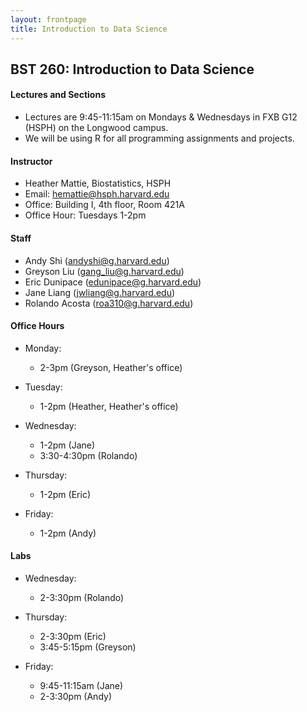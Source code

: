```yaml
---
layout: frontpage
title: Introduction to Data Science
---
```


## BST 260: Introduction to Data Science

#### Lectures and Sections

* Lectures are 9:45-11:15am on Mondays & Wednesdays in FXB G12 (HSPH) on the Longwood campus.
* We will be using R for all programming assignments and projects. 

#### Instructor

* Heather Mattie, Biostatistics, HSPH
* Email: hemattie@hsph.harvard.edu
* Office: Building I, 4th floor, Room 421A 
* Office Hour: Tuesdays 1-2pm

#### Staff

* Andy Shi (andyshi@g.harvard.edu)
* Greyson Liu (gang_liu@g.harvard.edu)
* Eric Dunipace (edunipace@g.harvard.edu)
* Jane Liang (jwliang@g.harvard.edu)
* Rolando Acosta (roa310@g.harvard.edu)

#### Office Hours
* Monday:

  * 2-3pm (Greyson, Heather's office)

  
* Tuesday:

  * 1-2pm (Heather, Heather's office)

 
* Wednesday:

  * 1-2pm (Jane)
  * 3:30-4:30pm (Rolando)


* Thursday:

  * 1-2pm (Eric)


* Friday:

  * 1-2pm (Andy)

#### Labs
* Wednesday:

  * 2-3:30pm (Rolando)

* Thursday:

  * 2-3:30pm (Eric)
  * 3:45-5:15pm (Greyson)

* Friday:

  * 9:45-11:15am (Jane)
  * 2-3:30pm (Andy)
